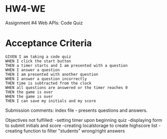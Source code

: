 # HW4-WE

Assignment #4 Web APIs: Code Quiz

# Acceptance Criteria

```
GIVEN I am taking a code quiz
WHEN I click the start button
THEN a timer starts and I am presented with a question
WHEN I answer a question
THEN I am presented with another question
WHEN I answer a question incorrectly
THEN time is subtracted from the clock
WHEN all questions are answered or the timer reaches 0
THEN the game is over
WHEN the game is over
THEN I can save my initials and my score
```


Submission comments:
index file - presents questions and answers.

Objectives not fulfilled:
-setting timer upon beginning quiz
-displaying form to submit initials and score
-creating localstorage to create highscore list
-creating function to filter "students" wrong/right answers
